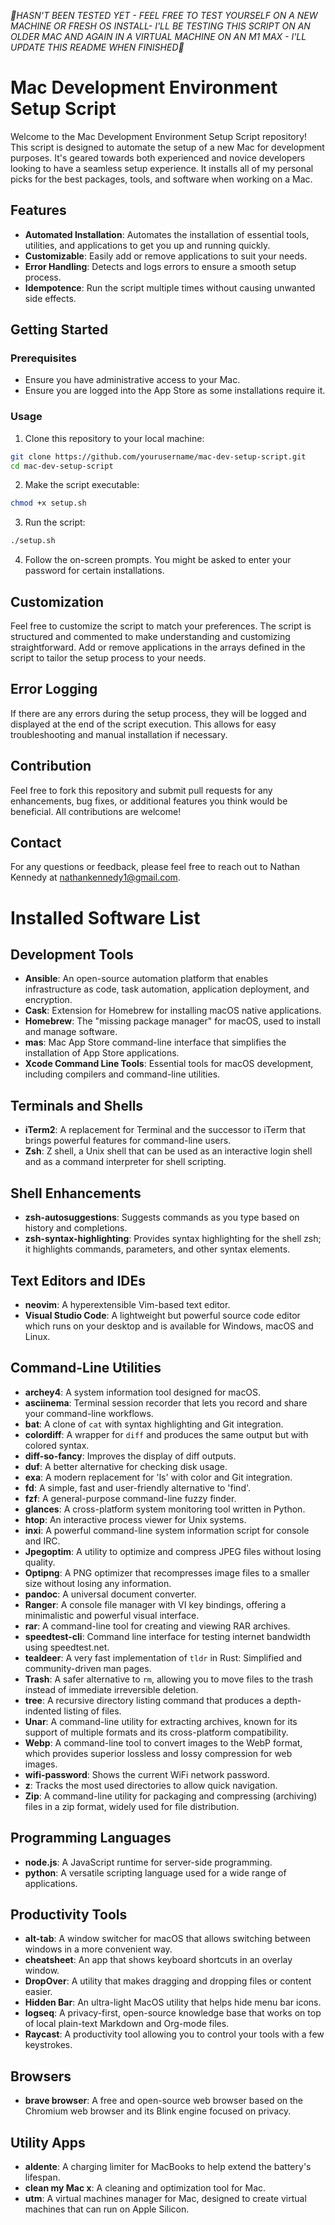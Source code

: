 _🚨HASN'T BEEN TESTED YET - FEEL FREE TO TEST YOURSELF ON A NEW MACHINE OR FRESH OS INSTALL- I'LL BE TESTING THIS SCRIPT ON AN OLDER MAC AND AGAIN IN A VIRTUAL MACHINE ON AN M1 MAX - I'LL UPDATE THIS README WHEN FINISHED🚨_

# Mac Development Environment Setup Script

Welcome to the Mac Development Environment Setup Script repository! This script is designed to automate the setup of a new Mac for development purposes. It's geared towards both experienced and novice developers looking to have a seamless setup experience. It installs all of my personal picks for the best packages, tools, and software when working on a Mac.

## Features

- **Automated Installation**: Automates the installation of essential tools, utilities, and applications to get you up and running quickly.
- **Customizable**: Easily add or remove applications to suit your needs.
- **Error Handling**: Detects and logs errors to ensure a smooth setup process.
- **Idempotence**: Run the script multiple times without causing unwanted side effects.

## Getting Started

### Prerequisites

- Ensure you have administrative access to your Mac.
- Ensure you are logged into the App Store as some installations require it.

### Usage

1. Clone this repository to your local machine:

```bash
git clone https://github.com/yourusername/mac-dev-setup-script.git
cd mac-dev-setup-script
```

2. Make the script executable:

```bash
chmod +x setup.sh
```

3. Run the script:

```bash
./setup.sh
```

4. Follow the on-screen prompts. You might be asked to enter your password for certain installations.

## Customization

Feel free to customize the script to match your preferences. The script is structured and commented to make understanding and customizing straightforward. Add or remove applications in the arrays defined in the script to tailor the setup process to your needs.

## Error Logging

If there are any errors during the setup process, they will be logged and displayed at the end of the script execution. This allows for easy troubleshooting and manual installation if necessary.

## Contribution

Feel free to fork this repository and submit pull requests for any enhancements, bug fixes, or additional features you think would be beneficial. All contributions are welcome!

## Contact

For any questions or feedback, please feel free to reach out to Nathan Kennedy at nathankennedy1@gmail.com.

# Installed Software List

## Development Tools

- **Ansible**: An open-source automation platform that enables infrastructure as code, task automation, application deployment, and encryption.
- **Cask**: Extension for Homebrew for installing macOS native applications.
- **Homebrew**: The "missing package manager" for macOS, used to install and manage software.
- **mas**: Mac App Store command-line interface that simplifies the installation of App Store applications.
- **Xcode Command Line Tools**: Essential tools for macOS development, including compilers and command-line utilities.

## Terminals and Shells

- **iTerm2**: A replacement for Terminal and the successor to iTerm that brings powerful features for command-line users.
- **Zsh**: Z shell, a Unix shell that can be used as an interactive login shell and as a command interpreter for shell scripting.

## Shell Enhancements

- **zsh-autosuggestions**: Suggests commands as you type based on history and completions.
- **zsh-syntax-highlighting**: Provides syntax highlighting for the shell zsh; it highlights commands, parameters, and other syntax elements.

## Text Editors and IDEs

- **neovim**: A hyperextensible Vim-based text editor.
- **Visual Studio Code**: A lightweight but powerful source code editor which runs on your desktop and is available for Windows, macOS and Linux.

## Command-Line Utilities

- **archey4**: A system information tool designed for macOS.
- **asciinema**: Terminal session recorder that lets you record and share your command-line workflows.
- **bat**: A clone of `cat` with syntax highlighting and Git integration.
- **colordiff**: A wrapper for `diff` and produces the same output but with colored syntax.
- **diff-so-fancy**: Improves the display of diff outputs.
- **duf**: A better alternative for checking disk usage.
- **exa**: A modern replacement for 'ls' with color and Git integration.
- **fd**: A simple, fast and user-friendly alternative to 'find'.
- **fzf**: A general-purpose command-line fuzzy finder.
- **glances**: A cross-platform system monitoring tool written in Python.
- **htop**: An interactive process viewer for Unix systems.
- **inxi**: A powerful command-line system information script for console and IRC.
- **Jpegoptim**: A utility to optimize and compress JPEG files without losing quality.
- **Optipng**: A PNG optimizer that recompresses image files to a smaller size without losing any information.
- **pandoc**: A universal document converter.
- **Ranger**: A console file manager with VI key bindings, offering a minimalistic and powerful visual interface.
- **rar**: A command-line tool for creating and viewing RAR archives.
- **speedtest-cli**: Command line interface for testing internet bandwidth using speedtest.net.
- **tealdeer**: A very fast implementation of `tldr` in Rust: Simplified and community-driven man pages.
- **Trash**: A safer alternative to `rm`, allowing you to move files to the trash instead of immediate irreversible deletion.
- **tree**: A recursive directory listing command that produces a depth-indented listing of files.
- **Unar**: A command-line utility for extracting archives, known for its support of multiple formats and its cross-platform compatibility.
- **Webp**: A command-line tool to convert images to the WebP format, which provides superior lossless and lossy compression for web images.
- **wifi-password**: Shows the current WiFi network password.
- **z**: Tracks the most used directories to allow quick navigation.
- **Zip**: A command-line utility for packaging and compressing (archiving) files in a zip format, widely used for file distribution.

## Programming Languages

- **node.js**: A JavaScript runtime for server-side programming.
- **python**: A versatile scripting language used for a wide range of applications.

## Productivity Tools

- **alt-tab**: A window switcher for macOS that allows switching between windows in a more convenient way.
- **cheatsheet**: An app that shows keyboard shortcuts in an overlay window.
- **DropOver**: A utility that makes dragging and dropping files or content easier.
- **Hidden Bar**: An ultra-light MacOS utility that helps hide menu bar icons.
- **logseq**: A privacy-first, open-source knowledge base that works on top of local plain-text Markdown and Org-mode files.
- **Raycast**: A productivity tool allowing you to control your tools with a few keystrokes.

## Browsers

- **brave browser**: A free and open-source web browser based on the Chromium web browser and its Blink engine focused on privacy.

## Utility Apps

- **aldente**: A charging limiter for MacBooks to help extend the battery's lifespan.
- **clean my Mac x**: A cleaning and optimization tool for Mac.
- **utm**: A virtual machines manager for Mac, designed to create virtual machines that can run on Apple Silicon.
